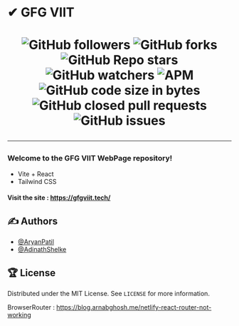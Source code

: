 # **✔ GFG VIIT**

<h1 align="center">

![GitHub followers](https://img.shields.io/github/followers/AryanP45?color=Blue&style=social)
![GitHub forks](https://img.shields.io/github/forks/AryanP45/GeekVishwa.github.io?style=social)
![GitHub Repo stars](https://img.shields.io/github/stars/AryanP45/GeekVishwa.github.io?style=social)
![GitHub watchers](https://img.shields.io/github/watchers/AryanP45/GeekVishwa.github.io?style=social)
![APM](https://img.shields.io/apm/l/vim-mode?style=social)  
![GitHub code size in bytes](https://img.shields.io/github/languages/code-size/AryanP45/GeekVishwa.github.io)
![GitHub closed pull requests](https://img.shields.io/github/issues-pr-closed/Aryanp45/GeekVishwa.github.io?label=Pull%20Requests)
![GitHub issues](https://img.shields.io/github/issues/Aryanp45/GeekVishwa.github.io?label=Issues)
<hr>


### **Welcome to the GFG VIIT WebPage repository!**
- Vite + React
- Tailwind CSS

#### **Visit the site : https://gfgviit.tech/**

## ✍️ Authors

- [@AryanPatil](https://www.github.com/AryanP45)
- [@AdinathShelke](https://www.github.com/adi-shelke)

## 🏆 License

Distributed under the MIT License. See `LICENSE` for more information.

BrowserRouter : https://blog.arnabghosh.me/netlify-react-router-not-working